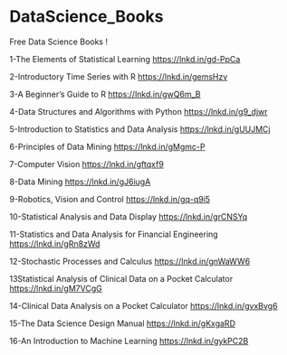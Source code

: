 # DataScience_Books


Free Data Science Books !

1-The Elements of Statistical Learning
https://lnkd.in/gd-PpCa
 
2-Introductory Time Series with R
https://lnkd.in/gemsHzv
 
3-A Beginner’s Guide to R
https://lnkd.in/gwQ6m_B
  
4-Data Structures and Algorithms with Python
https://lnkd.in/g9_djwr
 
5-Introduction to Statistics and Data Analysis
https://lnkd.in/gUUJMCj
 
6-Principles of Data Mining
https://lnkd.in/gMgmc-P
 
7-Computer Vision
https://lnkd.in/gftqxf9
 
8-Data Mining
https://lnkd.in/gJ6iugA
 
9-Robotics, Vision and Control
https://lnkd.in/gq-q9i5
 
10-Statistical Analysis and Data Display
https://lnkd.in/grCNSYq
 
11-Statistics and Data Analysis for Financial Engineering
https://lnkd.in/gRn8zWd
 
12-Stochastic Processes and Calculus
https://lnkd.in/gnWaWW6

13Statistical Analysis of Clinical Data on a Pocket Calculator
https://lnkd.in/gM7VCgG

14-Clinical Data Analysis on a Pocket Calculator
https://lnkd.in/gvxBvg6

15-The Data Science Design Manual
https://lnkd.in/gKxgaRD

16-An Introduction to Machine Learning
https://lnkd.in/gykPC2B
